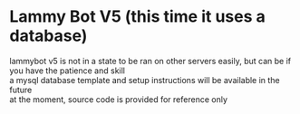 # Lammy Bot V5 (this time it uses a database)
lammybot v5 is not in a state to be ran on other servers easily, but can be if you have the patience and skill  
a mysql database template and setup instructions will be available in the future  
at the moment, source code is provided for reference only  
